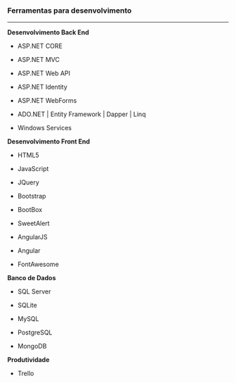 ### Ferramentas para desenvolvimento
<hr>
<b>Desenvolvimento Back End</b>

* ASP.NET CORE

* ASP.NET MVC

* ASP.NET Web API

* ASP.NET Identity

* ASP.NET WebForms

* ADO.NET | Entity Framework | Dapper | Linq 

* Windows Services 

 <b>Desenvolvimento Front End</b>

* HTML5 

* JavaScript

* JQuery

* Bootstrap

* BootBox

* SweetAlert

* AngularJS

* Angular

* FontAwesome 

<b> Banco de Dados </b>

* SQL Server

* SQLite 

* MySQL

* PostgreSQL

* MongoDB

<b>Produtividade</b>

* Trello 
